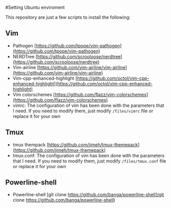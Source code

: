 #Setting Ubuntu enviroment

This repository are just a few scripts to install the following:

## Vim

- Pathogen [https://github.com/tpope/vim-pathogen](https://github.com/tpope/vim-pathogen)
- NERDTree [https://github.com/scrooloose/nerdtree](https://github.com/scrooloose/nerdtree)
- Vim-airline [https://github.com/vim-airline/vim-airline](https://github.com/vim-airline/vim-airline)
- Vim-cpp-enhanced-highlight [https://github.com/octol/vim-cpp-enhanced-highlight](https://github.com/octol/vim-cpp-enhanced-highlight)
- Vim colorschemes [https://github.com/flazz/vim-colorschemes](https://github.com/flazz/vim-colorschemes)
- vimrc: The configuration of vim has been done with the parameters that I need. If you need to modify them, just modify `/files/vimrc` file or replace it for your own 

## Tmux

- tmux thempack [https://github.com/jimeh/tmux-themepack](https://github.com/jimeh/tmux-themepack)
- tmux.conf: The configuration of vim has been done with the parameters that I need. If you need to modify them, just modify `/files/tmux.conf` file or replace it for your own 

## Powerline-shell

- Powerline-shell [git clone https://github.com/banga/powerline-shell](git clone https://github.com/banga/powerline-shell) 


